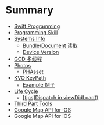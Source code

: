 # Summary

* [Swift Programming](README.md)
* [Programming Skill](programming-skill.md)
* [Systems Info](systems-info.md)
  * [Bundle/Document 读取](/systems-info/21-bundledocument-du-qu.md)
  * [Device Version](systems-info/device-version.md)
* [GCD 多线程](gcd-duo-xian-cheng.md)
* [Photos](photos.md)
  * [PHAsset](photos/phasset.md)
* [KVO KeyPath](kvo-keypath.md)
  * [Example 例子](kvo-keypath/example-li-zi.md)
* [Life Cycle](life-cycle.md)
  * [\[tips\]Dispatch in viewDidLoad\(\)](life-cycle/tipsdispatch-in-viewdidload.md)
* [Third Part Tools](third-part-tools.md)
* [Google Map API for iOS](google-map-api-for-ios.md)
* Google Map API for iOS

